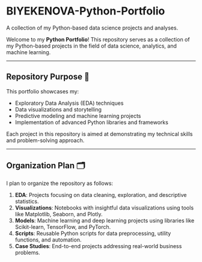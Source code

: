 # BIYEKENOVA-Python-Portfolio
A collection of my Python-based data science projects and analyses.

Welcome to my **Python Portfolio**! This repository serves as a collection of my Python-based projects in the field of data science, analytics, and machine learning.

---

## Repository Purpose 📌
This portfolio showcases my:
- Exploratory Data Analysis (EDA) techniques
- Data visualizations and storytelling
- Predictive modeling and machine learning projects
- Implementation of advanced Python libraries and frameworks

Each project in this repository is aimed at demonstrating my technical skills and problem-solving approach.

---

## Organization Plan 🗂️
I plan to organize the repository as follows:
1. **EDA**: Projects focusing on data cleaning, exploration, and descriptive statistics.
2. **Visualizations**: Notebooks with insightful data visualizations using tools like Matplotlib, Seaborn, and Plotly.
3. **Models**: Machine learning and deep learning projects using libraries like Scikit-learn, TensorFlow, and PyTorch.
4. **Scripts**: Reusable Python scripts for data preprocessing, utility functions, and automation.
5. **Case Studies**: End-to-end projects addressing real-world business problems.

